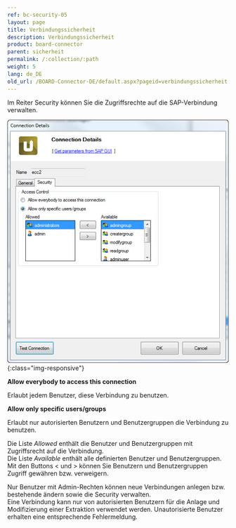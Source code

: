 ```yaml
---
ref: bc-security-05
layout: page
title: Verbindungssicherheit
description: Verbindungssicherheit
product: board-connector
parent: sicherheit
permalink: /:collection/:path
weight: 5
lang: de_DE
old_url: /BOARD-Connector-DE/default.aspx?pageid=verbindungssicherheit
---
```


Im Reiter Security können Sie die Zugriffsrechte auf die SAP-Verbindung verwalten.

![Connection-Security](/img/content/Connection-Security.jpg){:class="img-responsive"}

**Allow everybody to access this connection**

Erlaubt jedem Benutzer, diese Verbindung zu benutzen.

**Allow only specific users/groups**

Erlaubt nur autorisierten Benutzern und Benutzergruppen die Verbindung zu benutzen.

Die Liste *Allowed* enthält die Benutzer und Benutzergruppen mit Zugriffsrecht auf die Verbindung. <br>
Die Liste *Available* enthält alle definierten Benutzer und Benutzergruppen. Mit den Buttons < und > können Sie Benutzern und Benutzergruppen Zugriff gewähren bzw. verweigern.

Nur Benutzer mit Admin-Rechten können neue Verbindungen anlegen bzw. bestehende ändern sowie die Security verwalten. <br>
Eine Verbindung kann nur von autorisierten Benutzern für die Anlage und Modifizierung einer Extraktion verwendet werden. Unautorisierte Benutzer erhalten eine entsprechende Fehlermeldung.   


